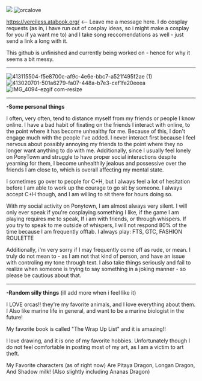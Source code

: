 ![](https://komarev.com/ghpvc/?username=verciless) ![orcalove](https://64.media.tumblr.com/0ac0ea7e93dddae41a40ff1d4948eca1/dee7af320228c3f8-e4/s250x400/bf33e559f4c8dde073bfe77a860f990ff6f941dc.gifv)

https://verciless.atabook.org/ <-- Leave me a message here. I do cosplay requests (as in, i have run out of cosplay ideas, so i might make a cosplay for you if ya want me to) and I take song reccomendations as well - just send a link a long with it.

This github is unfinished and currently being worked on - hence for why it seems a bit messy. 

<hr>

![413115504-f5e8700c-af9c-4e6e-bbc7-a521f495f2ae (1)](https://github.com/user-attachments/assets/44e11e8a-476f-4fdc-ae46-a2a6af7549d5) ![413020701-501a6279-fa07-448a-b7e3-cef1fe20eeea](https://github.com/user-attachments/assets/f6753a50-b74e-4b17-8ed6-ffc3cd150e90) ![IMG_4094-ezgif com-resize](https://github.com/user-attachments/assets/92c392e8-1afe-4d79-aee5-3760e427cbe5)

<hr>

**-Some personal things**

I often, very often, tend to distance myself from my friends or people I know online. I have a bad habit of fixating on the friends I interact with online, to the point where it has become unhealthy for me. Because of this, I don't engage much with the people I've added. I never interact first because I feel nervous about possibly annoying my friends to the point where they no longer want anything to do with me. Additionally, since I usually feel lonely on PonyTown and struggle to have proper social interactions despite yearning for them, I become unhealthily jealous and possessive over the friends I am close to, which is overall affecting my mental state.

I sometimes go over to people for C+H, but I always feel a lot of hesitation before I am able to work up the courage to go sit by someone. I always accept C+H though, and I am willing to sit there for hours doing so.

With my social activity on Ponytown, I am almost always very silent. I will only ever speak if you're cosplaying something I like, if the game I am playing requires me to speak, If i am with friends, or through whispers. If you try to speak to me outside of whispers, I will not respond 80% of the time because I am frequently offtab. I always play: FTS, GTC, FASHION ROULETTE

Additionally, i'm very sorry if I may frequently come off as rude, or mean. I truly do not mean to - as I am not that kind of person, and have an issue with controling my tone through text. I also take things seriously and fail to realize when someone is trying to say something in a joking manner - so please be cautious about that.

<hr>

**-Random silly things** (ill add more when i feel like it) 

I LOVE orcas!! they're my favorite animals, and I love everything about them. I Also like marine life in general, and want to be a marine biologist in the future!

My favorite book is called "The Wrap Up List" and it is amazing!!

I love drawing, and it is one of my favorite hobbies. Unfortunately though I do not feel comfortable in posting most of my art, as I am a victim to art theft.

My Favorite characters (as of right now) Are Pitaya Dragon, Longan Dragon, And Shadow milk! (Also slightly including Ananas Dragon)

